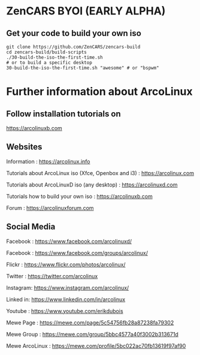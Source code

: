 # ZenCARS BYOI (EARLY ALPHA)

## Get your code to build your own iso

	git clone https://github.com/ZenCARS/zencars-build
	cd zencars-build/build-scripts
	./30-build-the-iso-the-first-time.sh 
	# or to build a specific desktop 
	30-build-the-iso-the-first-time.sh "awesome" # or "bspwm"


# Further information about ArcoLinux

## Follow installation tutorials on

https://arcolinuxb.com

## Websites

Information : https://arcolinux.info

Tutorials about ArcoLinux iso (Xfce, Openbox and i3) : https://arcolinux.com

Tutorials about ArcoLinuxD iso (any desktop) : https://arcolinuxd.com

Tutorials how to build your own iso : https://arcolinuxb.com

Forum : https://arcolinuxforum.com


## Social Media

Facebook : https://www.facebook.com/arcolinuxd/

Facebook : https://www.facebook.com/groups/arcolinux/

Flickr   : https://www.flickr.com/photos/arcolinux/

Twitter  : https://twitter.com/arcolinux

Instagram: https://www.instagram.com/arcolinux/

Linked in: https://www.linkedin.com/in/arcolinux

Youtube  : https://www.youtube.com/erikdubois

Mewe Page : https://mewe.com/page/5c54756fb28a87238fa79302

Mewe Group : https://mewe.com/group/5bbc4577a40f3002b313671d

Mewe ArcoLinux : https://mewe.com/profile/5bc022ac70fb13619f97af90